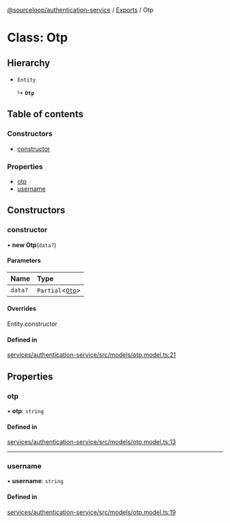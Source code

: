 [@sourceloop/authentication-service](../README.md) / [Exports](../modules.md) / Otp

# Class: Otp

## Hierarchy

- `Entity`

  ↳ **`Otp`**

## Table of contents

### Constructors

- [constructor](Otp.md#constructor)

### Properties

- [otp](Otp.md#otp)
- [username](Otp.md#username)

## Constructors

### constructor

• **new Otp**(`data?`)

#### Parameters

| Name | Type |
| :------ | :------ |
| `data?` | `Partial`<[`Otp`](Otp.md)\> |

#### Overrides

Entity.constructor

#### Defined in

[services/authentication-service/src/models/otp.model.ts:21](https://github.com/sourcefuse/loopback4-microservice-catalog/blob/68ec38a2a/services/authentication-service/src/models/otp.model.ts#L21)

## Properties

### otp

• **otp**: `string`

#### Defined in

[services/authentication-service/src/models/otp.model.ts:13](https://github.com/sourcefuse/loopback4-microservice-catalog/blob/68ec38a2a/services/authentication-service/src/models/otp.model.ts#L13)

___

### username

• **username**: `string`

#### Defined in

[services/authentication-service/src/models/otp.model.ts:19](https://github.com/sourcefuse/loopback4-microservice-catalog/blob/68ec38a2a/services/authentication-service/src/models/otp.model.ts#L19)
